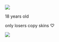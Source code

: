 ![](https://komarev.com/ghpvc/?username=yaorijuana&color=000000&label=witnesses&base=1000) 

18 years old <br/>

only losers copy skins ♡


![](https://71781816.carrd.co/assets/images/image11.jpg?v=cb657133)
